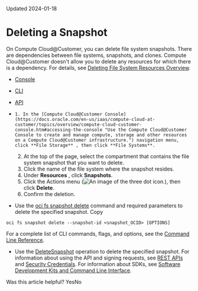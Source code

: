Updated 2024-01-18
# Deleting a Snapshot
On Compute Cloud@Customer, you can delete file system snapshots.
There are dependencies between file systems, snapshots, and clones. Compute Cloud@Customer doesn't allow you to delete any resources for which there is a dependency. For details, see [Deleting File System Resources Overview](https://docs.oracle.com/en-us/iaas/compute-cloud-at-customer/topics/file/file-storage.htm#deleting-file-system-resources-overview "On Compute Cloud@Customer, you can't delete a file system resource that has dependencies.").
  * [Console](https://docs.oracle.com/en-us/iaas/compute-cloud-at-customer/topics/file/deleting-a-snapshot.htm)
  * [CLI](https://docs.oracle.com/en-us/iaas/compute-cloud-at-customer/topics/file/deleting-a-snapshot.htm)
  * [API](https://docs.oracle.com/en-us/iaas/compute-cloud-at-customer/topics/file/deleting-a-snapshot.htm)


  *     1. In the [Compute Cloud@Customer Console](https://docs.oracle.com/en-us/iaas/compute-cloud-at-customer/topics/overview/compute-cloud-customer-console.htm#accessing-the-console "Use the Compute Cloud@Customer Console to create and manage compute, storage and other resources on a Compute Cloud@Customer infrastructure.") navigation menu, click **File Storage** , then click **File Systems**.
    2. At the top of the page, select the compartment that contains the file system snapshot that you want to delete.
    3. Click the name of the file system where the snapshot resides.
    4. Under **Resources** , click **Snapshots**.
    5. Click the Actions menu (![An image of the three dot icon.](https://docs.oracle.com/en-us/iaas/compute-cloud-at-customer/images/three-dots.png)), then click **Delete**.
    6. Confirm the deletion.
  * Use the [oci fs snapshot delete](https://docs.oracle.com/iaas/tools/oci-cli/latest/oci_cli_docs/cmdref/fs/snapshot/delete.html) command and required parameters to delete the specified snapshot.
Copy
```
oci fs snapshot delete --snapshot-id <snapshot_OCID> [OPTIONS]
```

For a complete list of CLI commands, flags, and options, see the [Command Line Reference](https://docs.oracle.com/iaas/tools/oci-cli/latest/oci_cli_docs/index.html).
  * Use the [DeleteSnapshot](https://docs.oracle.com/iaas/api/#/en/filestorage/latest/Snapshot/DeleteSnapshot) operation to delete the specified snapshot.
For information about using the API and signing requests, see [REST APIs](https://docs.oracle.com/iaas/Content/API/Concepts/usingapi.htm#REST_APIs) and [Security Credentials](https://docs.oracle.com/iaas/Content/General/Concepts/credentials.htm). For information about SDKs, see [Software Development Kits and Command Line Interface](https://docs.oracle.com/iaas/Content/API/Concepts/sdks.htm#Software_Development_Kits_and_Command_Line_Interface).


Was this article helpful?
YesNo

